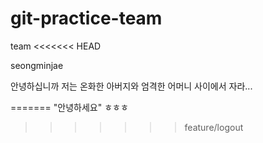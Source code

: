 # git-practice-team

team
<<<<<<< HEAD







seongminjae



안녕하십니까 저는 온화한 아버지와 엄격한 어머니 사이에서 자라...

=======
"안녕하세요"
ㅎㅎㅎ

>>>>>>> feature/logout
